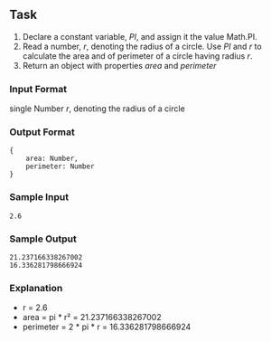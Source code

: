 ## Task

1. Declare a constant variable, *_PI_*, and assign it the value Math.PI. 
2. Read a number, *_r_*, denoting the radius of a circle.
Use *_PI_* and *_r_* to calculate the area and  of perimeter of a circle having radius *_r_*.
3. Return an object with properties *_area_* and *_perimeter_*

### Input Format

single Number _r_, denoting the radius of a circle

### Output Format
```
{
    area: Number,
    perimeter: Number
}
```
### Sample Input
```
2.6
```
### Sample Output
```
21.237166338267002
16.336281798666924
```
### Explanation
* r = 2.6
* area = pi * r² = 21.237166338267002
* perimeter = 2 * pi * r = 16.336281798666924